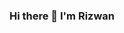 ### Hi there 👋 I'm Rizwan 

<!--
**rizzSheikh/rizzSheikh** is a ✨ _special_ ✨ repository because its `README.md` (this file) appears on your GitHub profile.

Here are some ideas to get you started:

## 🔭 I’m currently working on Jetpack Compose and KMM
- 🌱 I’m currently learning KMM and Ktor
- 👯 I’m looking to collaborate on KMM/Jetpack compose opensorce projects
- 💬 Ask me about Android and Backend development
- 📫 How to reach me: rizzSheikh786@gmail.com
- 😄 Pronouns: ...
- ⚡ Fun fact: ...
-->

